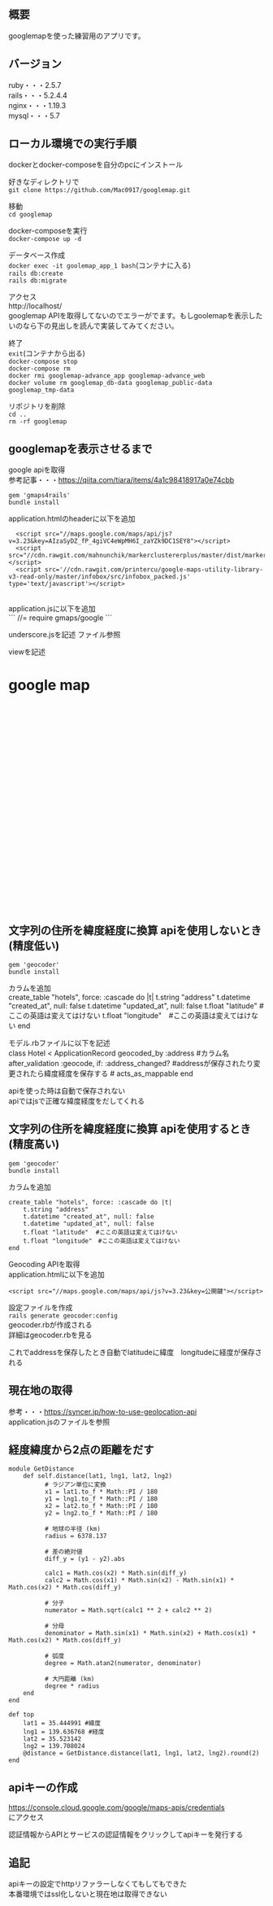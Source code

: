 ## 概要
googlemapを使った練習用のアプリです。

## バージョン
ruby・・・2.5.7<br>
rails・・・5.2.4.4<br>
nginx・・・1.19.3<br>
mysql・・・5.7

## ローカル環境での実行手順
dockerとdocker-composeを自分のpcにインストール

好きなディレクトリで<br>
`git clone https://github.com/Mac0917/googlemap.git`

移動<br>
`cd googlemap`

docker-composeを実行<br>
`docker-compose up -d`

データベース作成<br>
`docker exec -it goolemap_app_1 bash`(コンテナに入る)<br>
`rails db:create`<br>
`rails db:migrate`<br>

アクセス<br>
http://localhost/<br>
googlemap APIを取得してないのでエラーがでます。もしgoolemapを表示したいのなら下の見出しを読んで実装してみてください。



終了<br>
`exit`(コンテナから出る)<br>
`docker-compose stop`<br>
`docker-compose rm`<br>
`docker rmi googlemap-advance_app googlemap-advance_web`<br>
`docker volume rm googlemap_db-data googlemap_public-data googlemap_tmp-data`

リポジトリを削除<br>
`cd ..`<br>
`rm -rf googlemap`

## googlemapを表示させるまで
google apiを取得<br>
参考記事・・・https://qiita.com/tiara/items/4a1c98418917a0e74cbb<br>

`gem 'gmaps4rails'`<br>
`bundle install`<br>

application.htmlのheaderに以下を追加<br>
```
  <script src="//maps.google.com/maps/api/js?v=3.23&key=AIzaSyDZ_fP_4giVC4eWpMH6I_zaYZk9DC1SEY8"></script>
  <script src="//cdn.rawgit.com/mahnunchik/markerclustererplus/master/dist/markerclusterer.min.js"></script>
  <script src='//cdn.rawgit.com/printercu/google-maps-utility-library-v3-read-only/master/infobox/src/infobox_packed.js' type='text/javascript'></script> 
```

<br>
application.jsに以下を追加<br>
```
     //= require gmaps/google
```

underscore.jsを記述 ファイル参照<br>

viewを記述<br>
<h1>google map</h1>
<div style='width: 800px;'>
  <div id="map" style='width: 800px; height: 400px;'></div>
</div>

<script type="text/javascript">
  handler = Gmaps.build('Google');
  handler.buildMap({ provider: {}, internal: {id: 'map'}}, function(){
    markers = handler.addMarkers([
      {
        "lat": "<%= @lat %>", //緯度
        "lng": "<%= @lng %>", //経度
        "infowindow": "渋谷"
      }
    ]);
    handler.bounds.extendWith(markers);
    handler.fitMapToBounds();
    handler.getMap().setZoom(16);
  });
</script>


## 文字列の住所を緯度経度に換算 apiを使用しないとき (精度低い)
`gem 'geocoder'`<br>
`bundle install`<br>

カラムを追加<br>
create_table "hotels", force: :cascade do |t|
    t.string "address"
    t.datetime "created_at", null: false
    t.datetime "updated_at", null: false
    t.float "latitude"  #ここの英語は変えてはけない
    t.float "longitude"　#ここの英語は変えてはけない
end<br>

モデル.rbファイルに以下を記述<br>
class Hotel < ApplicationRecord
  geocoded_by :address  #カラム名
  after_validation :geocode, if: :address_changed?
  #addressが保存されたり変更されたら緯度経度を保存する
     # acts_as_mappable
end
<br>

apiを使った時は自動で保存されない<br>
apiではjsで正確な緯度経度をだしてくれる<br>


## 文字列の住所を緯度経度に換算 apiを使用するとき (精度高い)
`gem 'geocoder'`<br>
`bundle install`<br>

カラムを追加<br>
```
create_table "hotels", force: :cascade do |t|
    t.string "address"
    t.datetime "created_at", null: false
    t.datetime "updated_at", null: false
    t.float "latitude"  #ここの英語は変えてはけない
    t.float "longitude"　#ここの英語は変えてはけない
end
```

Geocoding APIを取得<br>
application.htmlに以下を追加
```
<script src="//maps.google.com/maps/api/js?v=3.23&key=公開鍵"></script>
```

設定ファイルを作成<br>
`rails generate geocoder:config`<br>
geocoder.rbが作成される<br>
詳細はgeocoder.rbを見る<br>

これでaddressを保存したとき自動でlatitudeに緯度　longitudeに経度が保存される<br>

## 現在地の取得
参考・・・https://syncer.jp/how-to-use-geolocation-api<br>
application.jsのファイルを参照


## 経度緯度から2点の距離をだす
```
module GetDistance
    def self.distance(lat1, lng1, lat2, lng2)
          # ラジアン単位に変換
          x1 = lat1.to_f * Math::PI / 180
          y1 = lng1.to_f * Math::PI / 180
          x2 = lat2.to_f * Math::PI / 180
          y2 = lng2.to_f * Math::PI / 180
     
          # 地球の半径 (km)
          radius = 6378.137
     
          # 差の絶対値
          diff_y = (y1 - y2).abs
     
          calc1 = Math.cos(x2) * Math.sin(diff_y)
          calc2 = Math.cos(x1) * Math.sin(x2) - Math.sin(x1) * Math.cos(x2) * Math.cos(diff_y)
     
          # 分子
          numerator = Math.sqrt(calc1 ** 2 + calc2 ** 2)
     
          # 分母
          denominator = Math.sin(x1) * Math.sin(x2) + Math.cos(x1) * Math.cos(x2) * Math.cos(diff_y)
     
          # 弧度
          degree = Math.atan2(numerator, denominator)
     
          # 大円距離 (km)
          degree * radius
    end 
end

def top
    lat1 = 35.444991 #緯度
    lng1 = 139.636768 #経度
    lat2 = 35.523142
    lng2 = 139.708024
    @distance = GetDistance.distance(lat1, lng1, lat2, lng2).round(2)
end

```
    
## apiキーの作成
https://console.cloud.google.com/google/maps-apis/credentials<br>
にアクセス<br>

認証情報からAPIとサービスの認証情報をクリックしてapiキーを発行する


## 追記
apiキーの設定でhttpリファラーしなくてもしてもできた<br>
本番環境ではssl化しないと現在地は取得できない
